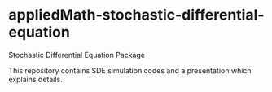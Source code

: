# appliedMath-stochastic-differential-equation
Stochastic Differential Equation Package

This repository contains SDE simulation codes and a presentation which explains details.
